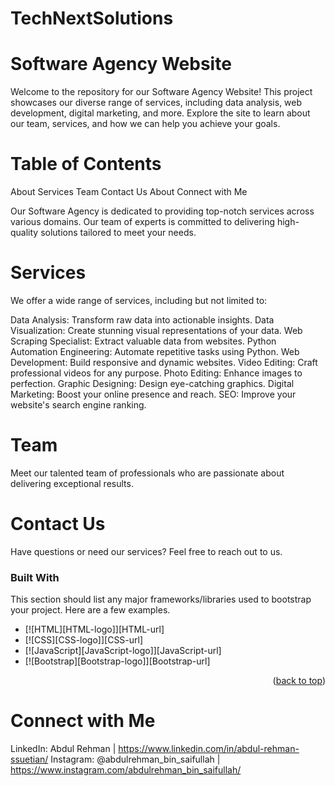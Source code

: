# TechNextSolutions
# Software Agency Website
Welcome to the repository for our Software Agency Website! This project showcases our diverse range of services, including data analysis, web development, digital marketing, and more. Explore the site to learn about our team, services, and how we can help you achieve your goals.

# Table of Contents
About
Services
Team
Contact Us
About
Connect with Me

Our Software Agency is dedicated to providing top-notch services across various domains. Our team of experts is committed to delivering high-quality solutions tailored to meet your needs.

# Services
We offer a wide range of services, including but not limited to:

Data Analysis: Transform raw data into actionable insights.
Data Visualization: Create stunning visual representations of your data.
Web Scraping Specialist: Extract valuable data from websites.
Python Automation Engineering: Automate repetitive tasks using Python.
Web Development: Build responsive and dynamic websites.
Video Editing: Craft professional videos for any purpose.
Photo Editing: Enhance images to perfection.
Graphic Designing: Design eye-catching graphics.
Digital Marketing: Boost your online presence and reach.
SEO: Improve your website's search engine ranking.

# Team
Meet our talented team of professionals who are passionate about delivering exceptional results.

# Contact Us
Have questions or need our services? Feel free to reach out to us.

### Built With

This section should list any major frameworks/libraries used to bootstrap your project. Here are a few examples.

* [![HTML][HTML-logo]][HTML-url]
* [![CSS][CSS-logo]][CSS-url]
* [![JavaScript][JavaScript-logo]][JavaScript-url]
* [![Bootstrap][Bootstrap-logo]][Bootstrap-url]

<p align="right">(<a href="#readme-top">back to top</a>)</p>


# Connect with Me
LinkedIn: Abdul Rehman |  https://www.linkedin.com/in/abdul-rehman-ssuetian/
Instagram: @abdulrehman_bin_saifullah   |   https://www.instagram.com/abdulrehman_bin_saifullah/
